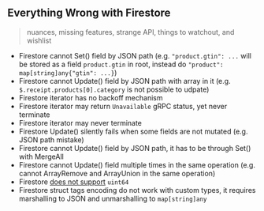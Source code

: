 ## Everything Wrong with Firestore

> nuances, missing features, strange API, things to watchout, and wishlist

- Firestore cannot Set() field by JSON path (e.g. `"product.gtin": ...` will be stored as a field `product.gtin` in root, instead do `"product": map[string]any{"gtin": ...}`)
- Firestore cannot Update() field by JSON path with array in it (e.g. `$.receipt.products[0].category` is not possible to udpate)
- Firestore iterator has no backoff mechanism
- Firestore iterator may return `Unavailable` gRPC status, yet never terminate
- Firestore iterator may never terminate
- Firestore Update() silently fails when some fields are not mutated (e.g. JSON path mistake)
- Firestore cannot Update() field by JSON path, it has to be through Set() with MergeAll
- Firestore cannot Update() field multiple times in the same operation (e.g. cannot ArrayRemove and ArrayUnion in the same operation)
- Firestore [does not support](https://cloud.google.com/go/docs/reference/cloud.google.com/go/firestore/latest#cloud_google_com_go_firestore_DocumentRef_Create) `uint64`
- Firestore struct tags encoding do not work with custom types, it requires marshalling to JSON and unmarshalling to `map[string]any`
